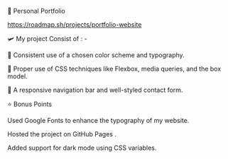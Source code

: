 📍 Personal Portfolio

https://roadmap.sh/projects/portfolio-website

🛩️ My project Consist of : -


📌 Consistent use of a chosen color scheme and typography.

📌 Proper use of CSS techniques like Flexbox, media queries, and the box model.

📌 A responsive navigation bar and well-styled contact form.

⭐ Bonus Points

Used Google Fonts to enhance the typography of my website. 

Hosted the project on GitHub Pages .

Added support for dark mode using CSS variables.
